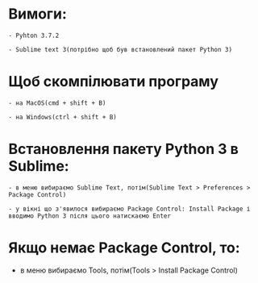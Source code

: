 # Вимоги:

	- Pyhton 3.7.2

	- Sublime text 3(потрібно щоб був встановлений пакет Python 3)

# Щоб скомпілювати програму

	- на MacOS(cmd + shift + B)

	- на Windows(ctrl + shift + B)

# Встановлення пакету Python 3 в Sublime:

	- в меню вибираємо Sublime Text, потім(Sublime Text > Preferences > Package Control)

	- у вікні що з'явилося вибираємо Package Control: Install Package і вводимо Python 3 після цього натискаємо Enter

# Якщо немає Package Control, то:

 - в меню вибираємо Tools, потім(Tools > Install Package Control)


